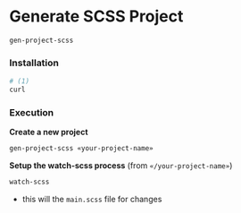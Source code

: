 # Generate SCSS Project
`gen-project-scss`

### Installation

```sh
# (1)
curl

```

### Execution

**Create a new project**

```sh
gen-project-scss «your-project-name»
```

**Setup the watch-scss process**
(from `«/your-project-name»`)

```sh
watch-scss
```

- this will the `main.scss` file for changes
